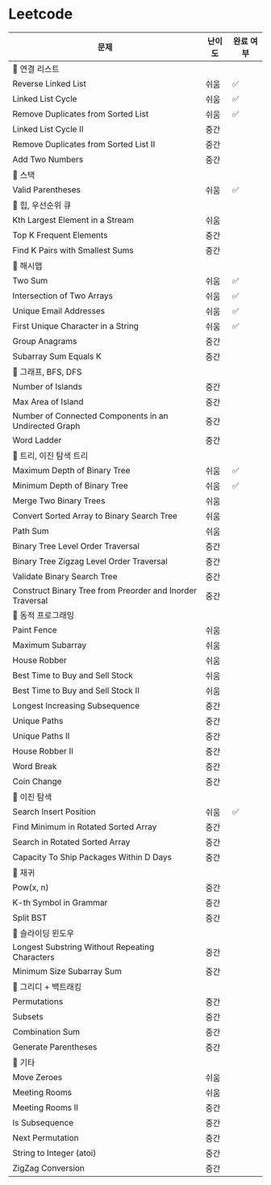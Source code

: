 # Leetcode

| 문제                                                      | 난이도 | 완료 여부 |
| --------------------------------------------------------- | ------ | --------- |
| 🚀 연결 리스트                                            |        |           |
| Reverse Linked List                                       | 쉬움   | ✅        |
| Linked List Cycle                                         | 쉬움   | ✅        |
| Remove Duplicates from Sorted List                        | 쉬움   | ✅        |
| Linked List Cycle II                                      | 중간   |           |
| Remove Duplicates from Sorted List II                     | 중간   |           |
| Add Two Numbers                                           | 중간   |           |
| 🚀 스택                                                   |        |           |
| Valid Parentheses                                         | 쉬움   | ✅        |
| 🚀 힙, 우선순위 큐                                        |        |           |
| Kth Largest Element in a Stream                           | 쉬움   |           |
| Top K Frequent Elements                                   | 중간   |           |
| Find K Pairs with Smallest Sums                           | 중간   |           |
| 🚀 해시맵                                                 |        |           |
| Two Sum                                                   | 쉬움   | ✅        |
| Intersection of Two Arrays                                | 쉬움   | ✅        |
| Unique Email Addresses                                    | 쉬움   | ✅        |
| First Unique Character in a String                        | 쉬움   | ✅        |
| Group Anagrams                                            | 중간   |           |
| Subarray Sum Equals K                                     | 중간   |           |
| 🚀 그래프, BFS, DFS                                       |        |           |
| Number of Islands                                         | 중간   |           |
| Max Area of Island                                        | 중간   |           |
| Number of Connected Components in an Undirected Graph     | 중간   |           |
| Word Ladder                                               | 중간   |           |
| 🚀 트리, 이진 탐색 트리                                   |        |           |
| Maximum Depth of Binary Tree                              | 쉬움   | ✅        |
| Minimum Depth of Binary Tree                              | 쉬움   | ✅        |
| Merge Two Binary Trees                                    | 쉬움   |           |
| Convert Sorted Array to Binary Search Tree                | 쉬움   |           |
| Path Sum                                                  | 쉬움   |           |
| Binary Tree Level Order Traversal                         | 중간   |           |
| Binary Tree Zigzag Level Order Traversal                  | 중간   |           |
| Validate Binary Search Tree                               | 중간   |           |
| Construct Binary Tree from Preorder and Inorder Traversal | 중간   |           |
| 🚀 동적 프로그래밍                                        |        |           |
| Paint Fence                                               | 쉬움   |           |
| Maximum Subarray                                          | 쉬움   |           |
| House Robber                                              | 쉬움   |           |
| Best Time to Buy and Sell Stock                           | 쉬움   |           |
| Best Time to Buy and Sell Stock II                        | 쉬움   |           |
| Longest Increasing Subsequence                            | 중간   |           |
| Unique Paths                                              | 중간   |           |
| Unique Paths II                                           | 중간   |           |
| House Robber II                                           | 중간   |           |
| Word Break                                                | 중간   |           |
| Coin Change                                               | 중간   |           |
| 🚀 이진 탐색                                              |        |           |
| Search Insert Position                                    | 쉬움   | ✅        |
| Find Minimum in Rotated Sorted Array                      | 중간   |           |
| Search in Rotated Sorted Array                            | 중간   |           |
| Capacity To Ship Packages Within D Days                   | 중간   |           |
| 🚀 재귀                                                   |        |           |
| Pow(x, n)                                                 | 중간   |           |
| K-th Symbol in Grammar                                    | 중간   |           |
| Split BST                                                 | 중간   |           |
| 🚀 슬라이딩 윈도우                                        |        |           |
| Longest Substring Without Repeating Characters            | 중간   |           |
| Minimum Size Subarray Sum                                 | 중간   |           |
| 🚀 그리디 + 백트래킹                                      |        |           |
| Permutations                                              | 중간   |           |
| Subsets                                                   | 중간   |           |
| Combination Sum                                           | 중간   |           |
| Generate Parentheses                                      | 중간   |           |
| 🚀 기타                                                   |        |           |
| Move Zeroes                                               | 쉬움   |           |
| Meeting Rooms                                             | 쉬움   |           |
| Meeting Rooms II                                          | 중간   |           |
| Is Subsequence                                            | 중간   |           |
| Next Permutation                                          | 중간   |           |
| String to Integer (atoi)                                  | 중간   |           |
| ZigZag Conversion                                         | 중간   |           |
